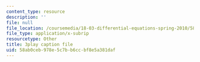 ```yaml
---
content_type: resource
description: ''
file: null
file_location: /coursemedia/18-03-differential-equations-spring-2010/58ab0ceb978e5c7bb6ccbf8e5a381daf_te6Mplq3DCU.vtt
file_type: application/x-subrip
resourcetype: Other
title: 3play caption file
uid: 58ab0ceb-978e-5c7b-b6cc-bf8e5a381daf
---
```

